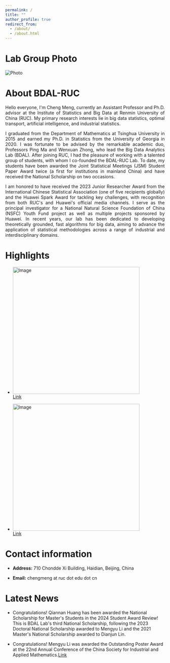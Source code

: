 ```yaml
---
permalink: /
title: ""
author_profile: true
redirect_from: 
  - /about/
  - /about.html
---
```


Lab Group Photo
======
![Photo](../files/实验室合照.jpg)


About BDAL-RUC
======
<p style="text-align: justify;">
Hello everyone, I'm Cheng Meng, currently an Assistant Professor and Ph.D. advisor at the Institute of Statistics and Big Data at Renmin University of China (RUC). My primary research interests lie in big data statistics, optimal transport, artificial intelligence, and industrial statistics.
</p>

<p style="text-align: justify;">
I graduated from the Department of Mathematics at Tsinghua University in 2015 and earned my Ph.D. in Statistics from the University of Georgia in 2020. I was fortunate to be advised by the remarkable academic duo, Professors Ping Ma and Wenxuan Zhong, who lead the Big Data Analytics Lab (BDAL). After joining RUC, I had the pleasure of working with a talented group of students, with whom I co-founded the BDAL-RUC Lab. To date, my students have been awarded the Joint Statistical Meetings (JSM) Student Paper Award twice (a first for institutions in mainland China) and have received the National Scholarship on two occasions.
</p>

<p style="text-align: justify;">
I am honored to have received the 2023 Junior Researcher Award from the International Chinese Statistical Association (one of five recipients globally) and the Huawei Spark Award for tackling key challenges, with recognition from both RUC's and Huawei's official media channels. I serve as the principal investigator for a National Natural Science Foundation of China (NSFC) Youth Fund project as well as multiple projects sponsored by Huawei. In recent years, our lab has been dedicated to developing theoretically grounded, fast algorithms for big data, aiming to advance the application of statistical methodologies across a range of industrial and interdisciplinary domains.
</p>

Highlights
=====

-  <img src="https://cheng-bdal.github.io//images/赛道.jpg" alt="Image" width="400"><br>
  [Link](https://mp.weixin.qq.com/s/jtmVn6od7OL0Z7EPplROpQ)

-  <img src="https://cheng-bdal.github.io//images/新生讲话.jpg" alt="Image" width="400"><br>
  [Link](https://mp.weixin.qq.com/s/bSx9Vl2pe-LEdYZdeyDGRQ)
  


Contact information
======
- **Address:** 710 Chondde Xi Building, Haidian, Beijing, China

- **Email:** chengmeng at ruc dot edu dot cn

Latest News
=====

- Congratulations! Qiannan Huang has been awarded the National Scholarship for Master's Students in the 2024 Student Award Review! This is BDAL Lab's third National Scholarship, following the 2023 Doctoral National Scholarship awarded to Mengyu Li and the 2021 Master's National Scholarship awarded to Dianjun Lin.

- Congratulations! Mengyu Li was awarded the Outstanding Poster Award at the 22nd Annual Conference of the China Society for Industrial and Applied Mathematics.[Link](https://mp.weixin.qq.com/s/ffKNLItqx5vv-P0r3Yd2QQ)
